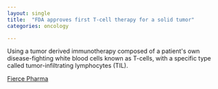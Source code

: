 ```yaml
---
layout: single
title:  "FDA approves first T-cell therapy for a solid tumor"
categories: oncology

---
```

Using a tumor derived immunotherapy composed of a patient's own disease-fighting white blood cells known as T-cells, with a specific type called tumor-infiltrating lymphocytes (TIL).

[Fierce Pharma](https://www.fiercepharma.com/pharma/fda-approves-iovances-amtagvi-first-cell-therapy-solid-tumor)
